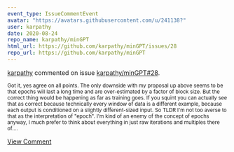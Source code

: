 ```yaml
---
event_type: IssueCommentEvent
avatar: "https://avatars.githubusercontent.com/u/241138?"
user: karpathy
date: 2020-08-24
repo_name: karpathy/minGPT
html_url: https://github.com/karpathy/minGPT/issues/28
repo_url: https://github.com/karpathy/minGPT
---
```


<a href='https://github.com/karpathy' target='_blank'>karpathy</a> commented on issue <a href='https://github.com/karpathy/minGPT/issues/28' target='_blank'>karpathy/minGPT#28</a>.

<small>Got it, yes agree on all points. The only downside with my proposal up above seems to be that epochs will last a long time and are over-estimated by a factor of block size. But the correct thing would be happening as far as training goes. If you squint you can actually see that as correct because technically every window of data is a different example, because each output is conditioned on a slightly different-sized input. So TLDR I'm not too averse to that as the interpretation of "epoch". I'm kind of an enemy of the concept of epochs anyway, I much prefer to think about everything in just raw iterations and multiples there of....</small>

<a href='https://github.com/karpathy/minGPT/issues/28' target='_blank'>View Comment</a>